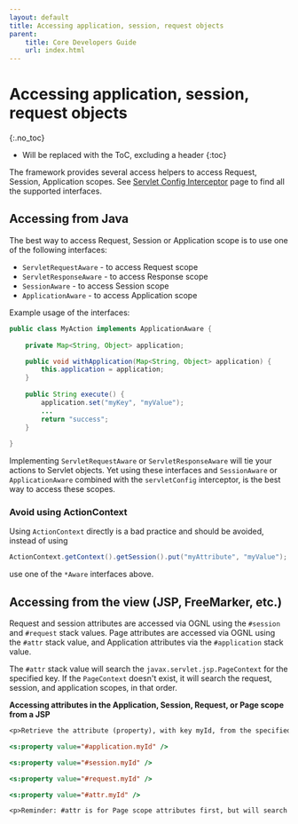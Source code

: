 ```yaml
---
layout: default
title: Accessing application, session, request objects
parent:
    title: Core Developers Guide
    url: index.html
---
```


# Accessing application, session, request objects
{:.no_toc}

* Will be replaced with the ToC, excluding a header
{:toc}

The framework provides several access helpers to access Request, Session, Application scopes.
See [Servlet Config Interceptor](servlet-config-interceptor) page to find all the supported interfaces.

## Accessing from Java

The best way to access Request, Session or Application scope is to use one of the following interfaces:
- `ServletRequestAware` - to access Request scope
- `ServletResponseAware` - to access Response scope
- `SessionAware` - to access Session scope
- `ApplicationAware` - to access Application scope

Example usage of the interfaces:

```java
public class MyAction implements ApplicationAware {
 
    private Map<String, Object> application;

    public void withApplication(Map<String, Object> application) {
        this.application = application;
    }
    
    public String execute() {
        application.set("myKey", "myValue");
        ...
        return "success";
    }
    
}
```

Implementing `ServletRequestAware` or `ServletResponseAware` will tie your actions to Servlet objects. Yet using these 
interfaces and `SessionAware` or `ApplicationAware` combined with the `servletConfig` interceptor, is the best way 
to access these scopes.

### Avoid using ActionContext

Using `ActionContext` directly is a bad practice and should be avoided, instead of using 

```java
ActionContext.getContext().getSession().put("myAttribute", "myValue");
```

use one of the `*Aware` interfaces above.

## Accessing from the view (JSP, FreeMarker, etc.)

Request and session attributes are accessed via OGNL using the `#session` and `#request` stack values.
Page attributes are accessed via OGNL using the `#attr` stack value, and Application attributes via
the `#application` stack value.

The `#attr` stack value will search the `javax.servlet.jsp.PageContext` for the specified key. If the `PageContext`
doesn't exist, it will search the request, session, and application scopes, in that order.

**Accessing attributes in the Application, Session, Request, or Page scope from a JSP**

```jsp
<p>Retrieve the attribute (property), with key myId, from the specified scope:</p>

<s:property value="#application.myId" />

<s:property value="#session.myId" />

<s:property value="#request.myId" />

<s:property value="#attr.myId" />

<p>Reminder: #attr is for Page scope attributes first, but will search the remaining scopes, in order, seeking a match.</p>
```
